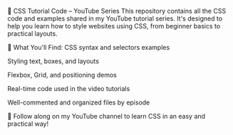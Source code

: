 🎨 CSS Tutorial Code – YouTube Series
This repository contains all the CSS code and examples shared in my YouTube tutorial series. It's designed to help you learn how to style websites using CSS, from beginner basics to practical layouts.

📌 What You'll Find:
CSS syntax and selectors examples

Styling text, boxes, and layouts

Flexbox, Grid, and positioning demos

Real-time code used in the video tutorials

Well-commented and organized files by episode

🎥 Follow along on my YouTube channel to learn CSS in an easy and practical way!

